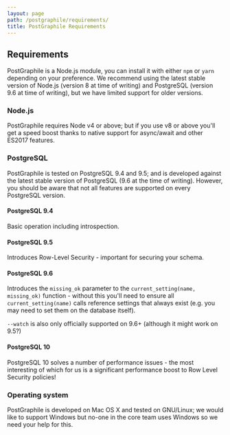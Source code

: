 ```yaml
---
layout: page
path: /postgraphile/requirements/
title: PostGraphile Requirements
---
```


## Requirements

PostGraphile is a Node.js module, you can install it with either `npm` or
`yarn` depending on your preference. We recommend using the latest stable
version of Node.js (version 8 at time of writing) and PostgreSQL (version 9.6
at time of writing), but we have limited support for older versions.

### Node.js

PostGraphile requires Node v4 or above; but if you use v8 or above you'll get a
speed boost thanks to native support for async/await and other ES2017 features.


### PostgreSQL

PostGraphile is tested on PostgreSQL 9.4 and 9.5; and is developed against the
latest stable version of PostgreSQL (9.6 at the time of writing). However, you
should be aware that not all features are supported on every PostgreSQL
version.

#### PostgreSQL 9.4

Basic operation including introspection.

#### PostgreSQL 9.5

Introduces Row-Level Security - important for securing your schema.

#### PostgreSQL 9.6

Introduces the `missing_ok` parameter to the `current_setting(name, missing_ok)`
function - without this you'll need to ensure all `current_setting(name)` calls
reference settings that always exist (e.g. you may need to set them on the
database itself).

`--watch` is also only officially supported on 9.6+ (although it might work on
9.5?)

#### PostgreSQL 10

PostgreSQL 10 solves a number of performance issues - the most interesting of
which for us is a significant performance boost to Row Level Security policies!

### Operating system

PostGraphile is developed on Mac OS X and tested on GNU/Linux; we would like to
support Windows but no-one in the core team uses Windows so we need your help
for this.
